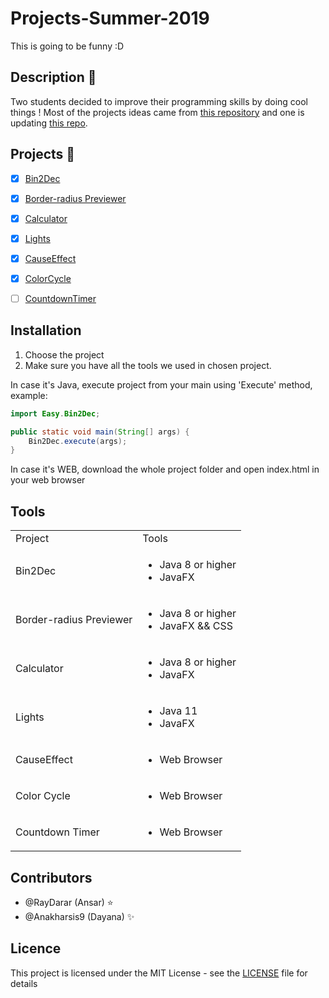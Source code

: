 # Projects-Summer-2019

This is going to be funny :D

## Description 🚀
Two students decided to improve their programming skills by doing cool things !
Most of the projects ideas came from [this repository](https://github.com/florinpop17/app-ideas) and one is updating [this repo](https://github.com/RayDarar/Labirint).

## Projects 📑
- [x] [Bin2Dec](src/Easy/Bin2Dec/Bin2Dec.java)
- [x] [Border-radius Previewer](src/Easy/BRP/BRP.java)
- [x] [Calculator](src/Easy/Calculator/Calculator.java)
- [x] [Lights](src/Easy/Lights/Lights.java)
- [x] [CauseEffect](src/Easy/CauseEffect/index.html)
- [x] [ColorCycle](src/Easy/ColorCycle/index.html)
- [ ] [CountdownTimer](src/Easy/CountdownTimer/index.html)


## Installation
1) Choose the project
2) Make sure you have all the tools we used in chosen project.

In case it's Java, execute project from your main using 'Execute' method, example:
```Java
import Easy.Bin2Dec;

public static void main(String[] args) {
    Bin2Dec.execute(args);
}
```
In case it's WEB, download the whole project folder and open index.html in your web browser

## Tools
<table>
    <tr>
        <td>Project</td>
        <td>Tools</td>
    </tr>
    <tr>
        <td>Bin2Dec</td>
        <td>
            <ul>
                <li>Java 8 or higher</li>
                <li>JavaFX</li>
            </ul>
        </td>
    </tr>
    <tr>
        <td>Border-radius Previewer</td>
        <td>
            <ul>
                <li>Java 8 or higher</li>
                <li>JavaFX && CSS</li>
            </ul>
        </td>
    </tr>
    <tr>
        <td>Calculator</td>
        <td>
            <ul>
                <li>Java 8 or higher</li>
                <li>JavaFX</li>
            </ul>
        </td>
    </tr>
    <tr>
        <td>Lights</td>
        <td>
            <ul>
                <li>Java 11</li>
                <li>JavaFX</li>
            </ul>
        </td>
    </tr>
    <tr>
        <td>CauseEffect</td>
        <td>
            <ul>
                <li>Web Browser</li>
            </ul>
        </td>
    </tr>
    <tr>
        <td>Color Cycle</td>
        <td>
            <ul>
                <li>Web Browser</li>
            </ul>
        </td>
    </tr>
    <tr>
        <td>Countdown Timer</td>
        <td>
            <ul>
                <li>Web Browser</li>
            </ul>
        </td>
    </tr>
</table>

## Contributors
- @RayDarar (Ansar) :star:
- @Anakharsis9 (Dayana) :sparkles:

## Licence
This project is licensed under the MIT License - see the [LICENSE](LICENSE) file for details
